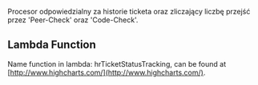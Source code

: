 Procesor odpowiedzialny za historie ticketa oraz zliczający liczbę przejść przez 'Peer-Check' oraz 'Code-Check'.
## Lambda Function
Name function in lambda: hrTicketStatusTracking, can be found at [http://www.highcharts.com/](http://www.highcharts.com/).